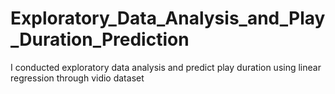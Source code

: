 # Exploratory_Data_Analysis_and_Play_Duration_Prediction
I conducted exploratory data analysis and predict play duration using linear regression through vidio dataset

